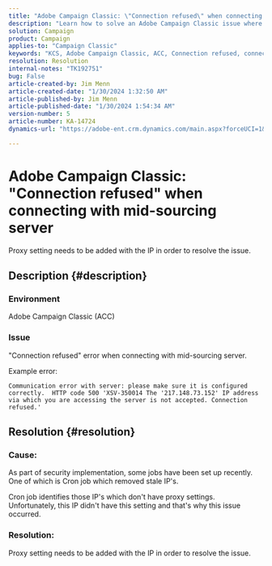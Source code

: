 ```yaml
---
title: "Adobe Campaign Classic: \"Connection refused\" when connecting with mid-sourcing server"
description: "Learn how to solve an Adobe Campaign Classic issue where you get the \"Connection refused\" error when connecting with mid-sourcing server."
solution: Campaign
product: Campaign
applies-to: "Campaign Classic"
keywords: "KCS, Adobe Campaign Classic, ACC, Connection refused, connect, mid-sourcing server, Troubleshooting"
resolution: Resolution
internal-notes: "TK192751"
bug: False
article-created-by: Jim Menn
article-created-date: "1/30/2024 1:32:50 AM"
article-published-by: Jim Menn
article-published-date: "1/30/2024 1:54:34 AM"
version-number: 5
article-number: KA-14724
dynamics-url: "https://adobe-ent.crm.dynamics.com/main.aspx?forceUCI=1&pagetype=entityrecord&etn=knowledgearticle&id=ad8e0175-0fbf-ee11-9079-6045bd006268"

---
```

# Adobe Campaign Classic: "Connection refused" when connecting with mid-sourcing server


Proxy setting needs to be added with the IP in order to resolve the issue.

## Description {#description}


### Environment

Adobe Campaign Classic (ACC)

### Issue

"Connection refused" error when connecting with mid-sourcing server.

Example error:


```
Communication error with server: please make sure it is configured correctly.  HTTP code 500 'XSV-350014 The '217.148.73.152' IP address via which you are accessing the server is not accepted. Connection refused.'
```



## Resolution {#resolution}


### Cause:

As part of security implementation, some jobs have been set up recently. One of which is Cron job which removed stale IP's.

Cron job identifies those IP's which don't have proxy settings. Unfortunately, this IP didn't have this setting and that's why this issue occurred.

### Resolution:

Proxy setting needs to be added with the IP in order to resolve the issue.
